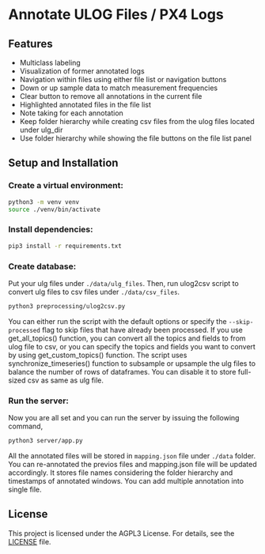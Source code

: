 # Annotate ULOG Files / PX4 Logs

## Features
- Multiclass labeling
- Visualization of former annotated logs
- Navigation within files using either file list or navigation buttons
- Down or up sample data to match measurement frequencies
- Clear button to remove all annotations in the current file
- Highlighted annotated files in the file list
- Note taking for each annotation
- Keep folder hierarchy while creating csv files from the ulog files located under ulg_dir
- Use folder hierarchy while showing the file buttons on the file list panel

## Setup and Installation

### Create a virtual environment:

   ```bash
   python3 -m venv venv
   source ./venv/bin/activate
   ```

### Install dependencies:

   ```bash
   pip3 install -r requirements.txt
   ```

### Create database:

Put your ulg files under `./data/ulg_files`. Then, run ulog2csv script to convert ulg files to csv files under  `./data/csv_files`.

   ```bash
   python3 preprocessing/ulog2csv.py
   ```

You can either run the script with the default options or specify the `--skip-processed` flag to skip files that have already been processed. If you use get_all_topics() function, you can convert all the topics and fields to from ulog file to csv, or you can specify the topics and fields you want to convert by using get_custom_topics() function. The script uses synchronize_timeseries() function to subsample or upsample the ulg files to balance the number of rows of dataframes. You can disable it to store full-sized csv as same as ulg file.

### Run the server:

Now you are all set and you can run the server by issuing the following command,

   ```bash
   python3 server/app.py
   ```

All the annotated files will be stored in `mapping.json` file under `./data` folder. You can re-annotated the previos files and mapping.json file will be updated accordingly. It stores file names considering the folder hierarchy and timestamps of annotated windows. You can add multiple annotation into single file.

## License

This project is licensed under the AGPL3 License. For details, see the [LICENSE](LICENSE) file.
